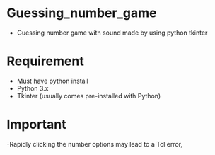 # Guessing_number_game
- Guessing number game with sound made by using python tkinter
# Requirement 
- Must have python install
- Python 3.x
- Tkinter (usually comes pre-installed with Python)
# Important
-Rapidly clicking the number options may lead to a Tcl error,
  
